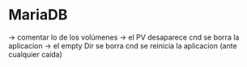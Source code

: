 # MariaDB

-> comentar lo de los volúmenes
    -> el PV desaparece cnd se borra la aplicacion 
    -> el empty Dir se borra cnd se reinicia la aplicacion (ante cualquier caída)
